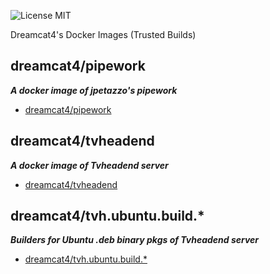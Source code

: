 ![License MIT](https://img.shields.io/badge/license-MIT-blue.svg)

Dreamcat4's Docker Images (Trusted Builds)

## dreamcat4/pipework
**_A docker image of jpetazzo's pipework_**

- [dreamcat4/pipework](pipework/README.md)

## dreamcat4/tvheadend
**_A docker image of Tvheadend server_**

- [dreamcat4/tvheadend](tvh/README.md)


## dreamcat4/tvh.ubuntu.build.*
**_Builders for Ubuntu .deb binary pkgs of Tvheadend server_**

- [dreamcat4/tvh.ubuntu.build.*](tvh/ubuntu.build/README.md)



